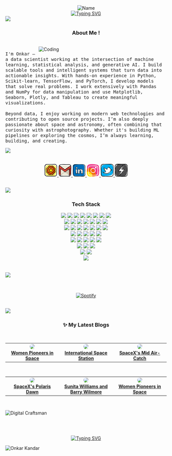 
<div align="center">
  <img src="https://github.com/onkar157/onkar157/assets/98203821/c8ee7197-e947-43b8-8f95-59f2859877e4" alt="Name">
</div>


<div align="center">
  <a href="https://git.io/typing-svg">
    <img src="https://readme-typing-svg.herokuapp.com?font=VT323&size=25&pause=1000&color=25F7B0&width=500&lines=Data+Scientist+%7C+AI-ML+%7C+Gen-AI+%7C+Blogger" alt="Typing SVG" />
  </a>
</div>


<img src="https://user-images.githubusercontent.com/73097560/115834477-dbab4500-a447-11eb-908a-139a6edaec5c.gif">   




<br/>
<h3 align="center">About Me !</h1>
<!-- <h4 align="left">I am a data scientist with expertise in machine learning, statistical analysis, and data visualization. I enjoy transforming raw data into actionable insights and solving complex problems through data-driven approaches.
</h4> -->







<br/>
<img align="right" alt="Coding" width="400" src="https://media.tenor.com/gpxL2iwzrTcAAAAi/computer-guy-confused.gif"> 

<p align="left">
  <samp>
    I'm Onkar — a data scientist working at the intersection of machine learning, statistical analysis, and generative AI. I build scalable tools and intelligent systems that turn data into actionable insights. With hands-on experience in Python, Scikit-learn, TensorFlow, and PyTorch, I develop models that solve real problems. I work extensively with Pandas and NumPy for data manipulation and use Matplotlib, Seaborn, Plotly, and Tableau to create meaningful visualizations.<br><br>
    Beyond data, I enjoy working on modern web technologies and contributing to open source projects. I’m also deeply passionate about space and astronomy, often combining that curiosity with astrophotography. Whether it's building ML pipelines or exploring the cosmos, I’m always learning, building, and creating.
  </samp>
</p>


<div align="left"

<a href="https://github.com/Meghna-DAS/github-profile-views-counter">
    <img src="https://komarev.com/ghpvc/?username=onkar157">
</a>

</div>  

<br>

<p align="center">
  <a href="https://onkarkandar.netlify.app/" target="_blank">
    <img src="https://raw.githubusercontent.com/onkar157/onkar157/main/assets/lintee.png" width="40" alt="Portfolio"/>
  </a>
  <a href="mailto:onkarkandar157@gmail.com" target="_blank">
    <img src="https://raw.githubusercontent.com/onkar157/onkar157/main/assets/mailg.png" width="40" alt="Gmail"/>
  </a>
  <a href="https://linkedin.com/in/onkar-kandar-29a8a31ba" target="_blank">
    <img src="https://raw.githubusercontent.com/onkar157/onkar157/main/assets/linkedin.png" width="40" alt="LinkedIn"/>
  </a>
  <a href="https://www.instagram.com/stelliferous_onkki/profilecard/?igsh=cGw0ZWhrNzdrZm83" target="_blank">
    <img src="https://raw.githubusercontent.com/onkar157/onkar157/main/assets/inst.png" width="40" alt="Instagram"/>
  </a>
  <a href="https://twitter.com/Onkarkandar" target="_blank">
    <img src="https://raw.githubusercontent.com/onkar157/onkar157/main/assets/twit.png" width="40" alt="Twitter"/>
  </a>
  <a href="https://linktr.ee/onkarkandar/" target="_blank">
    <img src="https://raw.githubusercontent.com/onkar157/onkar157/main/assets/hary.png" width="40" alt="Linktree"/>
  </a>
</p>

<br/>




<img src="https://user-images.githubusercontent.com/73097560/115834477-dbab4500-a447-11eb-908a-139a6edaec5c.gif">
<div align="center"> 
  
### Tech Stack
</div>

<div align="center">
  <img src=https://img.shields.io/badge/Python-1e1e1e?style=for-the-badge&logo=python&logoColor=white >
  <img src="https://img.shields.io/badge/MySQL-4479A1?style=for-the-badge&logo=MySQL&logoColor=white" />
  <img src="https://img.shields.io/badge/Scikit--learn-cc3333?style=for-the-badge&logo=scikit-learn&logoColor=white" />
  <img src="https://img.shields.io/badge/Seaborn-3776AB?style=for-the-badge&logo=python&logoColor=white" />
  <img src=https://img.shields.io/badge/numpy-%23013243.svg?style=for-the-badge&logo=numpy&logoColor=white >
  <img src=https://img.shields.io/badge/pandas-%23150458.svg?style=for-the-badge&logo=pandas&logoColor=white >
  <img src=https://img.shields.io/badge/Plotly-239120?style=for-the-badge&logo=plotly&logoColor=white >
  <img src=https://img.shields.io/badge/Spacy-301037?style=for-the-badge&logo=spacy&logoColor=white > <br>
<!--   <img src="https://img.shields.io/badge/VS%20Code-007ACC?style=for-the-badge&logo=visual-studio-code&logoColor=white" /> -->
  <img src=https://img.shields.io/badge/Keras-%23D00000.svg?style=for-the-badge&logo=Keras&logoColor=white >
  <img src="https://img.shields.io/badge/📊%20Matplotlib-3776AB?style=for-the-badge&logoColor=white" />
  <img src="https://img.shields.io/badge/PyTorch-851c1c?style=for-the-badge&logo=PyTorch&logoColor=white" />
  <img src=https://img.shields.io/badge/SciPy-%230C55A5.svg?style=for-the-badge&logo=scipy&logoColor=%white >
  <img src=https://img.shields.io/badge/TensorFlow-%23FF6F00.svg?style=for-the-badge&logo=TensorFlow&logoColor=white >
  <img src="https://img.shields.io/badge/Pydantic-0A192F?style=for-the-badge&logo=pydantic&logoColor=white" />
  <img src=https://img.shields.io/badge/Postman-FF6C37?style=for-the-badge&logo=postman&logoColor=white > <br>
  <img src=https://img.shields.io/badge/Aws_sagemaker-a100ff?style=for-the-badge&logo=Aws&logoColor=black >
  <img src=https://img.shields.io/badge/power_bi-F2C811?style=for-the-badge&logo=powerbi&logoColor=black >
  <img src=https://img.shields.io/badge/Tableau-ece6ff?style=for-the-badge&logo=tableau&logoColor=black >
  <img src="https://img.shields.io/badge/Git-F05032?style=for-the-badge&logo=git&logoColor=white" />
  <img src=https://img.shields.io/badge/github-181717?style=for-the-badge&logo=github&logoColor=white >
  <img src="https://img.shields.io/badge/GitLab-597168?style=for-the-badge&logo=gitlab&logoColor=white" />
  <img src="https://img.shields.io/badge/Docker-2496ED?style=for-the-badge&logo=docker&logoColor=white" /> <br>
  <img src="https://img.shields.io/badge/LangChain-2B2D42?style=for-the-badge&logo=python&logoColor=white" /> 
  <img src="https://img.shields.io/badge/Microsoft_Excel-217346?style=for-the-badge&logo=microsoft-excel&logoColor=white" />
  <img src=https://img.shields.io/badge/markdown-%23000000.svg?style=for-the-badge&logo=markdown&logoColor=white >
  <img src=https://img.shields.io/badge/jupyter-%23FA0F00.svg?style=for-the-badge&logo=jupyter&logoColor=white >
  <img src="https://img.shields.io/badge/OpenCV-5C3EE8?style=for-the-badge&logo=opencv&logoColor=white" /> <br>
  <img src="https://img.shields.io/badge/Gen_AI-412991?style=for-the-badge&logo=openai&logoColor=white" /> 
  <img src="https://img.shields.io/badge/Flask-000000?style=for-the-badge&logo=flask&logoColor=white" />
  <img src="https://img.shields.io/badge/FastAPI-009688?style=for-the-badge&logo=fastapi&logoColor=white" />
  <img src="https://img.shields.io/badge/Canva-00C4CC?style=for-the-badge&logo=Canva&logoColor=white" />
  <img src="https://img.shields.io/badge/MongoDB-47A248?style=for-the-badge&logo=MongoDB&logoColor=white" /> <br>
  <img src="https://img.shields.io/badge/Selenium-43B02A?style=for-the-badge&logo=selenium&logoColor=white" />
  <img src=https://img.shields.io/badge/BeautifulSoup-ff1493?style=for-the-badge&logo=beautifulsoup&logoColor=white > 
  <img src=https://img.shields.io/badge/Request-0052CC?style=for-the-badge&logo=request&logoColor=white > <br>
  <img src=https://img.shields.io/badge/Scrapy-663333?style=for-the-badge&logo=scrapy&logoColor=white >
  <img src="https://img.shields.io/badge/Anaconda-42B029?style=for-the-badge&logo=anaconda&logoColor=white" /> <br>
  <img src="https://img.shields.io/badge/Agile-Jira-0052CC?style=for-the-badge&logo=jira&logoColor=white" />
</div>

<br>



<br>

<img src="https://user-images.githubusercontent.com/73097560/115834477-dbab4500-a447-11eb-908a-139a6edaec5c.gif">   
<br>




&nbsp;<div align="center">
  [![Spotify](https://novatorem.vercel.app/api/spotify?background_color=0d1117&border_color=ffffff)](https://open.spotify.com/user/omnitenebris)
</div>

<br>

<img src="https://user-images.githubusercontent.com/73097560/115834477-dbab4500-a447-11eb-908a-139a6edaec5c.gif">   

<br>
<div align="center">
  <h3>✨ My Latest Blogs
</div>

<br>

<table>
  <tr>
    <td align="center" width="33%">
      <a href="https://spacetales.in/women-pioneers-in-space/" target="_blank">
        <img src="https://spacetales.in/wp-content/uploads/2025/03/88802229_c0043657-caroline_herschel-spl.jpg.webp" width="250px" style="border-radius:10px;" />
        <br>
        <strong>Women Pioneers in Space</strong>
      </a>
    </td>
    <td align="center" width="33%">
      <a href="https://spacetales.in/the-international-space-station-humanitys-home-among-the-stars/" target="_blank">
        <img src="https://spacetales.in/wp-content/uploads/2025/02/International-Space-Station-in-2021.webp" width="250px" style="border-radius:10px;" />
        <br>
        <strong>International Space Station</strong>
      </a>
    </td>
    <td align="center" width="33%">
      <a href="https://spacetales.in/spacexs-mid-air-catch-a-giant-leap-toward-rocket-reusability/" target="_blank">
        <img src="https://spacetales.in/wp-content/uploads/2024/10/GZom5k0aoAA9F04-1536x864.jpg" width="250px" style="border-radius:10px;" />
        <br>
        <strong>SpaceX's Mid Air-Catch</strong>
      </a>
    </td>
  </tr>
</table>
<br>
<table>
  <tr>
    <td align="center" width="33%">
      <a href="https://spacetales.in/spacexs-polaris-dawn-the-first-private-spacewalk/" target="_blank">
        <img src="https://spacetales.in/wp-content/uploads/2024/09/polarisccrew-1536x864.jpg" width="250px" style="border-radius:10px;" />
        <br>
        <strong>SpaceX's Polaris Dawn</strong>
      </a>
    </td>
    <td align="center" width="33%">
      <a href="https://spacetales.in/sunita-williams-and-barry-wilmore-testing-the-limits-of-spaceflight-on-boeings-starliner/" target="_blank">
        <img src="https://spacetales.in/wp-content/uploads/2024/08/gettyimages-2155551243.webp" width="250px" style="border-radius:10px;" />
        <br>
        <strong>Sunita Williams and Barry Wilmore</strong>
      </a>
    </td>
    <td align="center" width="33%">
      <a href="https://spacetales.in/women-pioneers-in-space/" target="_blank">
        <img src="https://spacetales.in/wp-content/uploads/2024/10/GZom5k0aoAA9F04-1536x864.jpg" width="250px" style="border-radius:10px;" />
        <br>
        <strong>Women Pioneers in Space</strong>
      </a>
    </td>
  </tr>
</table>

<br>

![Digital Craftsman](https://img.shields.io/badge/Blog%20Website-Spacetales.in%2F-black?style=for-the-badge)

<br>
<br>


<p align="center">
  <a href="https://git.io/typing-svg">
    <img src="https://readme-typing-svg.herokuapp.com?font=Pompiere&size=36&pause=1000&color=25F7B0&width=750&height=70&lines=Grateful+to+have+you+in+my+orbit%2C+Thanks+for+exploring+my+space+!+🪐" alt="Typing SVG" />
  </a>
</p>





![Onkar Kandar](https://raw.githubusercontent.com/Trilokia/Trilokia/379277808c61ef204768a61bbc5d25bc7798ccf1/bottom_header.svg)



